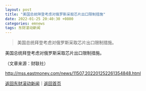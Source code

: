 ```yaml
---
layout: post
title: "美国总统拜登考虑对俄罗斯采取芯片出口限制措施"
date: 2022-01-25 20:40:30 +0800
categories: emnews
tags: 东财滚动新闻
---
```

> 美国总统拜登考虑对俄罗斯采取芯片出口限制措施。

<p>美国总统拜登考虑对俄罗斯采取芯片出口限制措施。 &nbsp;</p><p class="em_media">（文章来源：财联社）</p>

<http://mss.eastmoney.com/news/11507,202201252261354848.html>

[返回东财滚动新闻](//finews.withounder.com/emnews/)｜[返回首页](//finews.withounder.com/)